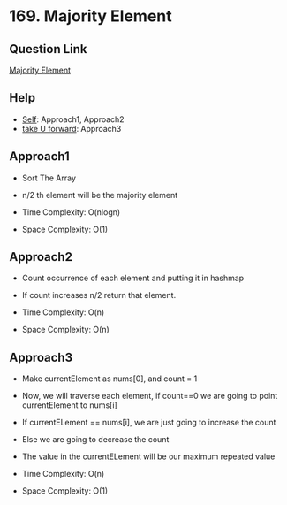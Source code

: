 
# 169. Majority Element


## Question Link

[Majority Element](https://leetcode.com/problems/majority-element/)

## Help

- [Self](#): Approach1, Approach2
- [take U forward](https://www.youtube.com/watch?v=AoX3BPWNnoE&list=PLgUwDviBIf0rPG3Ictpu74YWBQ1CaBkm2): Approach3


## Approach1

- Sort The Array

- n/2 th element will be the majority element

- Time Complexity: O(nlogn)

- Space Complexity: O(1)

## Approach2

- Count occurrence of each element and putting it in hashmap

- If count increases n/2 return that element.

- Time Complexity: O(n)

- Space Complexity: O(n)

## Approach3

- Make currentElement as nums[0], and count = 1

- Now, we will traverse each element, if count==0 we are going to point currentElement to nums[i]

- If currentELement == nums[i], we are just going to increase the count

- Else we are going to decrease the count

- The value in the currentELement will be our maximum repeated value

- Time Complexity: O(n)

- Space Complexity: O(1)


